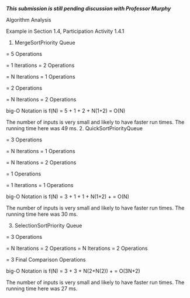 ***This submission is still pending discussion with Professor Murphy***

Algorithm Analysis

Example in Section 1.4, Participation Activity 1.4.1 

1. MergeSortPriority Queue

= 5 Operations

= 1 Iterations
    = 2 Operations
        
= N Iterations
    = 1 Operations

= 2 Operations

= N Iterations
    = 2 Operations

big-O Notation is f(N) = 5 + 1 + 2 + N(1+2) = O(N)

The number of inputs is very small and likely to have faster run times. The running time here was 49 ms. 
2. QuickSortPriorityQueue

= 3 Operations

= N Iterations
    = 1 Operations

= N Iterations
    = 2 Operations

= 1 Operations

= 1 Iterations
    = 1 Operations

big-O Notation is f(N) = 3 + 1 + 1 + N(1+2) + = O(N)

The number of inputs is very small and likely to have faster run times. The running time here was 30 ms.

3. SelectionSortPriority Queue

= 3 Operations

= N Iterations
    = 2 Operations
        = N Iterations
            = 2 Operations

= 3 Final Comparison Operations

big-O Notation is f(N) = 3 + 3 + N(2+N(2)) + = O(3N+2)

The number of inputs is very small and likely to have faster run times. The running time here was 27 ms.
